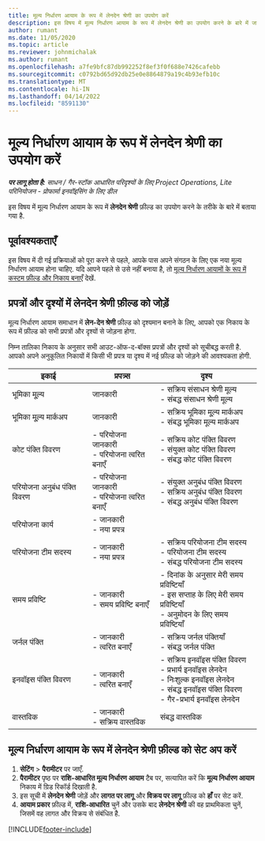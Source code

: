 ```yaml
---
title: मूल्य निर्धारण आयाम के रूप में लेनदेन श्रेणी का उपयोग करें
description: इस विषय में मूल्य निर्धारण आयाम के रूप में लेनदेन श्रेणी का उपयोग करने के बारे में जानकारी प्रदान दी गई है.
author: rumant
ms.date: 11/05/2020
ms.topic: article
ms.reviewer: johnmichalak
ms.author: rumant
ms.openlocfilehash: a7fe9bfc87db992252f8ef3f0f688e7426cafebb
ms.sourcegitcommit: c0792bd65d92db25e0e8864879a19c4b93efb10c
ms.translationtype: MT
ms.contentlocale: hi-IN
ms.lasthandoff: 04/14/2022
ms.locfileid: "8591130"
---
```

# <a name="use-transaction-category-as-a-pricing-dimension"></a>मूल्य निर्धारण आयाम के रूप में लेनदेन श्रेणी का उपयोग करें


_**पर लागू होता है:** साधन / गैर-स्टॉक आधारित परिदृश्यों के लिए Project Operations, Lite परिनियोजन - प्रोफार्मा इनवॉइसिंग के लिए डील_


इस विषय में मूल्य निर्धारण आयाम के रूप में **लेनदेन श्रेणी** फ़ील्ड का उपयोग करने के तरीके के बारे में बताया गया है. 

## <a name="prerequisites"></a>पूर्वावश्यकताएँ
इस विषय में दी गई प्रक्रियाओं को पूरा करने से पहले, आपके पास अपने संगठन के लिए एक नया मूल्य निर्धारण आयाम होना चाहिए. यदि आपने पहले से उसे नहीं बनाया है, तो [मूल्य निर्धारण आयामों के रूप में कस्टम फ़ील्ड और निकाय बनाएँ](create-custom-fields-entities-pricing-dimensions.md) देखें.

## <a name="add-the-transaction-category-field-to-forms-and-views"></a>प्रपत्रों और दृश्यों में लेनदेन श्रेणी फ़ील्ड को जोड़ें
मूल्य निर्धारण आयाम समाधान में **लेन-देन श्रेणी** फ़ील्ड को दृश्यमान बनाने के लिए, आपको एक निकाय के रूप में फ़ील्ड को सभी प्रपत्रों और दृश्यों से जोड़ना होगा.

निम्न तालिका निकाय के अनुसार सभी आउट-ऑफ-द-बॉक्स प्रपत्रों और दृश्यों को सूचीबद्ध करती है. आपको अपने अनुकूलित निकायों में किसी भी प्रपत्र या दृश्य में नई फ़ील्ड को जोड़ने की आवश्यकता होगी.

|  इकाई        | प्रपत्र्स     |दृश्य        |
| ------------------------------|---------------------------------|----------------------------------|
|  भूमिका मू्ल्य| जानकारी |- सक्रिय संसाधन श्रेणी मूल्य<br> - संबद्ध संसाधन श्रेणी मूल्य |
|  भूमिका मू्ल्य मार्कअप| जानकारी|- सक्रिय भूमिका मू्ल्य मार्कअप<br>- संबद्ध भूमिका मूल्य मार्कअप |
|  कोट पंक्ति विवरण|- परियोजना जानकारी<br>- परियोजना त्वरित बनाएँ| - सक्रिय कोट पंक्ति विवरण<br>- संयुक्त कोट पंक्ति विवरण<br>- संबद्ध कोट पंक्ति विवरण |
|  परियोजना अनुबंध पंक्ति विवरण|- परियोजना जानकारी<br>- परियोजना त्वरित बनाएँ|- संयुक्त अनुबंध पंक्ति विवरण<br>- सक्रिय अनुबंध पंक्ति विवरण<br>- संबद्ध अनुबंध पंक्ति विवरण |
|  परियोजना कार्य|- जानकारी<br>- नया प्रपत्र| &nbsp; |
|  परियोजना टीम सदस्य|- जानकारी<br>- नया प्रपत्र|- सक्रिय परियोजना टीम सदस्य<br>- परियोजना टीम सदस्य<br>- संबद्ध परियोजना टीम सदस्य |
|  समय प्रविष्टि|- जानकारी<br>- समय प्रविष्टि बनाएँ|- दिनांक के अनुसार मेरी समय प्रविष्टियाँ<br>- इस सप्ताह के लिए मेरी समय प्रविष्टियाँ<br>- अनुमोदन के लिए समय प्रविष्टियाँ|
|  जर्नल पंक्ति|- जानकारी<br>- त्वरित बनाएँ|- सक्रिय जर्नल पंक्तियाँ<br>- संबद्ध जर्नल पंक्ति|
|  इनवॉइस पंक्ति विवरण|- जानकारी<br>- त्वरित बनाएँ|- सक्रिय इनवॉइस पंक्ति विवरण<br>- प्रभार्य इनवॉइस लेनदेन<br>- निःशुल्क इनवॉइस लेनदेन<br>- संबद्ध इनवॉइस पंक्ति विवरण <br>- गैर-प्रभार्य इनवॉइस लेनदेन|
|  वास्तविक|- जानकारी<br>- सक्रिय वास्तविक| संबद्ध वास्तविक |

## <a name="set-up-the-transaction-category-field-as-a-pricing-dimension"></a>मूल्य निर्धारण आयाम के रूप में लेनदेन श्रेणी फ़ील्ड को सेट अप करें

1. **सेटिंग** > **पैरामीटर** पर जाएँ. 
2. **पैरामीटर** पृष्ठ पर **राशि-आधारित मूल्य निर्धारण आयाम** टैब पर, सत्यापित करें कि **मूल्य निर्धारण आयाम** निकाय में ग्रिड रिकॉर्ड दिखाती है.
3. इस सूची में **लेनदेन श्रेणी** जोड़ें और **लागत पर लागू** और **विक्रय पर लागू** फ़ील्ड को **हाँ** पर सेट करें.
4. **आयाम प्रकार** फ़ील्ड में, **राशि-आधारित** चुनें और उसके बाद **लेनदेन श्रेणी** की वह प्राथमिकता चुनें, जिसमें वह लागत और विक्रय से संबंधित है.


[!INCLUDE[footer-include](../includes/footer-banner.md)]